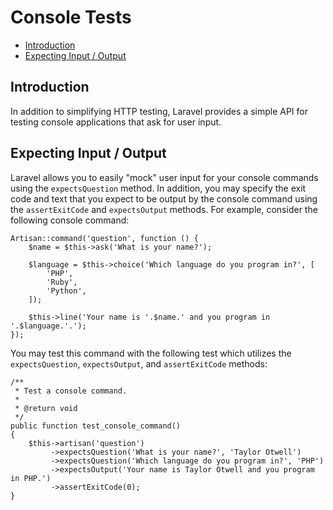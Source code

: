 # Console Tests

- [Introduction](#introduction)
- [Expecting Input / Output](#expecting-input-and-output)

<a name="introduction"></a>

## Introduction

In addition to simplifying HTTP testing, Laravel provides a simple API for
testing console applications that ask for user input.

<a name="expecting-input-and-output"></a>

## Expecting Input / Output

Laravel allows you to easily "mock" user input for your console commands using
the `expectsQuestion` method. In addition, you may specify the exit code and
text that you expect to be output by the console command using
the `assertExitCode` and `expectsOutput` methods. For example, consider the
following console command:

    Artisan::command('question', function () {
        $name = $this->ask('What is your name?');

        $language = $this->choice('Which language do you program in?', [
            'PHP',
            'Ruby',
            'Python',
        ]);

        $this->line('Your name is '.$name.' and you program in '.$language.'.');
    });

You may test this command with the following test which utilizes
the `expectsQuestion`, `expectsOutput`, and `assertExitCode` methods:

    /**
     * Test a console command.
     *
     * @return void
     */
    public function test_console_command()
    {
        $this->artisan('question')
             ->expectsQuestion('What is your name?', 'Taylor Otwell')
             ->expectsQuestion('Which language do you program in?', 'PHP')
             ->expectsOutput('Your name is Taylor Otwell and you program in PHP.')
             ->assertExitCode(0);
    }


